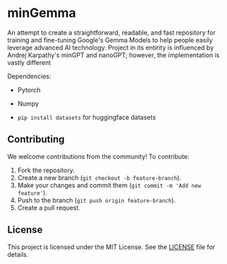 # minGemma

An attempt to create a straightforward, readable, and fast repository for training and fine-tuning
Google's Gemma Models to help people easily leverage advanced AI technology. Project in its entirity
is influenced by Andrej Karpathy's minGPT and nanoGPT; however, the implementation is vastly different

Dependencies:
- Pytorch 
- Numpy

- `pip install datasets` for huggingface datasets

## Contributing

We welcome contributions from the community! To contribute:
1. Fork the repository.
2. Create a new branch (`git checkout -b feature-branch`).
3. Make your changes and commit them (`git commit -m 'Add new feature'`).
4. Push to the branch (`git push origin feature-branch`).
5. Create a pull request.

## License

This project is licensed under the MIT License. See the [LICENSE](LICENSE) file for details.

